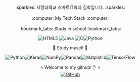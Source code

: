 <div align="center">
  :sparkles: 세명대학교 스마트IT학과 김학입니다. :sparkles:<br /><br />
  :computer: My Tech Stack :computer:<br /><br />
  :bookmark_tabs: Study in school :bookmark_tabs:<br />
  
  ![HTML5](https://img.shields.io/badge/html5-%23E34F26.svg?style=for-the-badge&logo=html5&logoColor=white)
  ![Java](https://img.shields.io/badge/java-%23ED8B00.svg?style=for-the-badge&logo=openjdk&logoColor=white)
  ![C](https://img.shields.io/badge/c-%2300599C.svg?style=for-the-badge&logo=c&logoColor=white)![Python](https://img.shields.io/badge/python-3670A0?style=for-the-badge&logo=python&logoColor=ffdd54)
  
  :bookmark_tabs: Study myself :bookmark_tabs:<br />
  
  ![Python](https://img.shields.io/badge/python-3670A0?style=for-the-badge&logo=python&logoColor=ffdd54)![Keras](https://img.shields.io/badge/Keras-%23D00000.svg?style=for-the-badge&logo=Keras&logoColor=white)![NumPy](https://img.shields.io/badge/numpy-%23013243.svg?style=for-the-badge&logo=numpy&logoColor=white)![Pandas](https://img.shields.io/badge/pandas-%23150458.svg?style=for-the-badge&logo=pandas&logoColor=white)![Matplotlib](https://img.shields.io/badge/Matplotlib-%23ffffff.svg?style=for-the-badge&logo=Matplotlib&logoColor=black)![TensorFlow](https://img.shields.io/badge/TensorFlow-%23FF6F00.svg?style=for-the-badge&logo=TensorFlow&logoColor=white)


  :star: Welcome to my github! :raised_hand: :star:<br />
  <a href = "https://github.com/kimhak1"><img alt="GitHub" src="https://img.shields.io/badge/GitHub-181717.svg?&style=for-the-badge&logo=GitHub&logoColor=white" />
  
</div>

<!--
**kimhak1/kimhak1** is a ✨ _special_ ✨ repository because its `README.md` (this file) appears on your GitHub profile.

Here are some ideas to get you started:

- 🔭 I’m currently working on ...
- 🌱 I’m currently learning ...
- 👯 I’m looking to collaborate on ...
- 🤔 I’m looking for help with ...
- 💬 Ask me about ...
- 📫 How to reach me: ...
- 😄 Pronouns: ...
- ⚡ Fun fact: ...
-->

